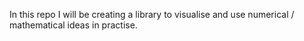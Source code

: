 In this repo I will be creating a library to visualise and use numerical / mathematical
ideas in practise.

